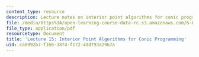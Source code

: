 ```yaml
---
content_type: resource
description: Lecture notes on interior point algorithms for conic programming.
file: /media/https%3A/open-learning-course-data-rc.s3.amazonaws.com/6-854j-advanced-algorithms-fall-2008/ca8992b7f1663874f1724dd793a2967a_lec15.pdf
file_type: application/pdf
resourcetype: Document
title: 'Lecture 15: Interior Point Algorithms for Conic Programming'
uid: ca8992b7-f166-3874-f172-4dd793a2967a
---
```

